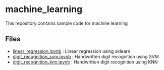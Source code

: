 # machine_learning
This repository contains sample code for machine learning

## Files
* [linear_regression.ipynb](linear_regression.ipynb) : Linear regression using sklearn
* [digit_recognition_svm.ipynb](digit_recognition_svm.ipynb) : Handwritten digit recognition using SVM
* [digit_recognition_knn.ipynb](digit_recognition_knn.ipynb) : Handwritten digit recognition using KNN
